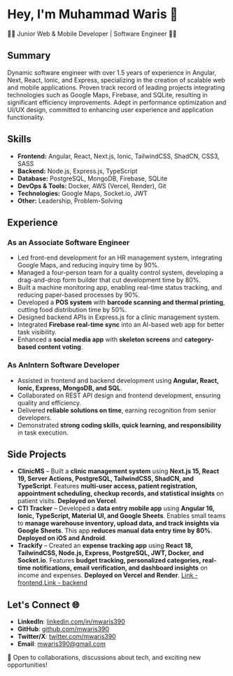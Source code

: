 # Hey, I'm Muhammad Waris 👋

**👨‍💻** Junior Web & Mobile Developer | Software Engineer **👨‍🎓**

## Summary
Dynamic software engineer with over 1.5 years of experience in Angular, Next, React, Ionic, and Express, specializing in the creation of scalable web and mobile applications. Proven track record of leading projects integrating technologies such as Google Maps, Firebase, and SQLite, resulting in significant efficiency improvements. Adept in performance optimization and UI/UX design, committed to enhancing user experience and application functionality.

## Skills
- **Frontend:** Angular, React, Next.js, Ionic, TailwindCSS, ShadCN, CSS3, SASS
- **Backend:** Node.js, Express.js, TypeScript
- **Database:** PostgreSQL, MongoDB, Firebase, SQLite
- **DevOps & Tools:** Docker, AWS (Vercel, Render), Git
- **Technologies:** Google Maps, Socket.io, JWT
- **Other:** Leadership, Problem-Solving

## Experience

### **As an Associate Software Engineer**
- Led front-end development for an HR management system, integrating Google Maps, and reducing inquiry time by 90%.
- Managed a four-person team for a quality control system, developing a drag-and-drop form builder that cut development time by 80%.
- Built a machine monitoring app, enabling real-time status tracking, and reducing paper-based processes by 90%.
- Developed a **POS system** with **barcode scanning and thermal printing**, cutting food distribution time by 50%.
- Designed backend APIs in Express.js for a clinic management system.
- Integrated **Firebase real-time sync** into an AI-based web app for better task visibility.
- Enhanced a **social media app** with **skeleton screens** and **category-based content voting**.

### **As AnIntern Software Developer**
- Assisted in frontend and backend development using **Angular, React, Ionic, Express, MongoDB, and SQL**.
- Collaborated on REST API design and frontend development, ensuring quality and efficiency.
- Delivered **reliable solutions on time**, earning recognition from senior developers.
- Demonstrated **strong coding skills, quick learning, and responsibility** in task execution.

## Side Projects
- **ClinicMS** – Built a **clinic management system** using **Next.js 15, React 19, Server Actions, PostgreSQL, TailwindCSS, ShadCN, and TypeScript**. Features **multi-user access, patient registration, appointment scheduling, checkup records, and statistical insights** on patient visits. **Deployed on Vercel**.
- **CTI Tracker** – Developed a **data entry mobile app** using **Angular 16, Ionic, TypeScript, Material UI, and Google Sheets**. Enables small teams to **manage warehouse inventory, upload data, and track insights via Google Sheets**. This app **reduces manual data entry time by 80%**. **Deployed on iOS and Android**.
- **Trackify** – Created an **expense tracking app** using **React 18, TailwindCSS, Node.js, Express, PostgreSQL, JWT, Docker, and Socket.io**. Features **budget tracking, personalized categories, real-time notifications, email verification, and dashboard insights** on income and expenses. **Deployed on Vercel and Render**. [Link - frontend](https://github.com/mwaris390/expense-frontend),[Link - backend](https://github.com/mwaris390/expense-backend)

## Let's Connect 🌐
- **LinkedIn**: [linkedin.com/in/mwaris390](https://linkedin.com/in/mwaris390)
- **GitHub**: [github.com/mwaris390](https://github.com/mwaris390)
- **Twitter/X**: [twitter.com/mwaris390](https://twitter.com/mwaris390)
- **Email**: mwaris390@gmail.com

🚀 Open to collaborations, discussions about tech, and exciting new opportunities!
